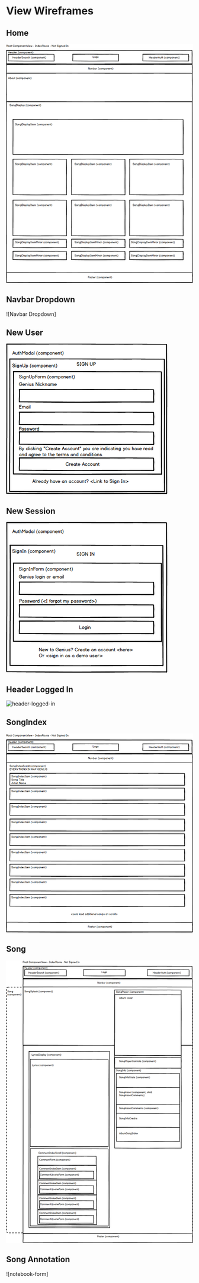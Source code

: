 # View Wireframes

## Home
![home]

## Navbar Dropdown
![Navbar Dropdown]

## New User
![new-user]

## New Session
![new-session]

## Header Logged In
![header-logged-in]

## SongIndex
![songs-index]

## Song
![song]

## Song Annotation
![notebook-form]

[home]: ./wireframes/home_logged_out.png
[navbar-dropdown]: ./wireframes/navbar_dropdown.png
[new-user]: ./wireframes/new_user.png
[new-session]: ./wireframes/new_session.png
[header-logged-in]: ./header_logged_in.png
[songs-index]: ./wireframes/songs_index.png
[song]: ./wireframes/song.png
[song-annotation]: ./wireframes/notebook_form.png
